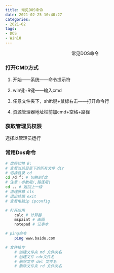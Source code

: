```yaml
---
title: 常见DOS命令
date: 2021-02-25 10:40:27
categories:
- 2021-02
tags:
- DOS
- Win10
---
```


<center> 常见DOS命令</center>

<!-- more -->

### 打开CMD方式

1. 开始——系统——命令提示符

2. win键+R键——输入cmd

3. 任意文件夹下，shift键+鼠标右击——打开命令行

4. 资源管理器地址栏前加cmd+空格+路径

### 获取管理员权限

选择以管理员运行

### 常用Dos命令

```bash
# 盘符切换 E:
# 查看当前目录下的所有文件 dir
# 切换目录 cd
cd /d f: # 切换到f盘
# 注意：参数用/,路径用\
cd .. # 返回上一级
# 清理屏幕 cls
# 退出终端 exit
# 查看电脑ip ipconfig

# 打开应用
	calc # 计算器
	mspaint # 画图
	notepad # 记事本

# ping命令
	ping www.baidu.com

# 文件操作
    # 创建文件夹 md 文件夹名
    # 创建文件 cd>文件名
    # 删除文件 del 文件名
    # 删除文件夹 rd 文件夹名
```
